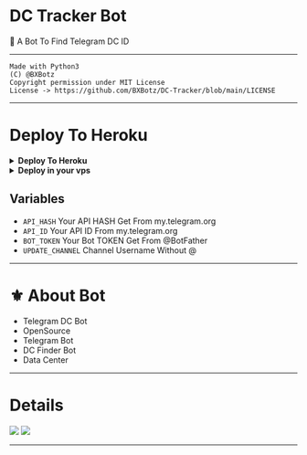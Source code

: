 # DC Tracker Bot

🤖 A Bot To Find Telegram DC ID

---

```
Made with Python3
(C) @BXBotz
Copyright permission under MIT License
License -> https://github.com/BXBotz/DC-Tracker/blob/main/LICENSE
```

---

# Deploy To Heroku

<details><summary><b>Deploy To Heroku</b></summary>
<p>
<br>
<a href="https://heroku.com/deploy?template=https://github.com/Esumo253/DC-Tracker.git">
  <img src="https://www.herokucdn.com/deploy/button.svg" alt="Deploy">
</a>
</p>
</details>

<details>
  <summary><b>Deploy in your vps</b></summary>
<br/>

```sh
git clone https://github.com/BXBotz/DC-Tracker
cd DC-Tracker-Bot
pip3 install -r requirements.txt
# <Create Variables appropriately>
python3 main.py
```

</details>

## Variables

- `API_HASH` Your API HASH Get From my.telegram.org
- `API_ID` Your API ID From my.telegram.org
- `BOT_TOKEN` Your Bot TOKEN Get From @BotFather
- `UPDATE_CHANNEL` Channel Username Without @

---
# ⚜️ About Bot

- Telegram DC Bot
- OpenSource
- Telegram Bot
- DC Finder Bot
- Data Center

----

# Details

<a href="https://telegram.me/BX_Botz"><img src="https://img.shields.io/badge/Telegram-%20Channel%20-blue.svg?logo=telegram&logoColor=FF3333"></a>
<a href="https://telegram.me/BXSupport"><img src="https://img.shields.io/badge/Telegram-%20Group%20-blu.svg?logo=telegram&logoColor=FF3333"></a>

------
